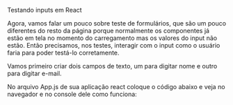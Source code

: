 Testando inputs em React

Agora, vamos falar um pouco sobre teste de formulários, que são um pouco diferentes do resto da página porque normalmente os componentes já estão em tela no momento do carregamento mas os valores do input não estão. Então precisamos, nos testes, interagir com o input como o usuário faria para poder testá-lo corretamente.

Vamos primeiro criar dois campos de texto, um para digitar nome e outro para digitar e-mail.

No arquivo App.js de sua aplicação react coloque o código abaixo e veja no navegador e no console dele como funciona:

